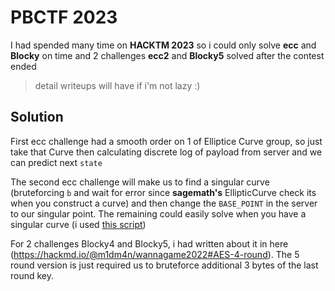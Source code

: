 # PBCTF 2023

I had spended many time on **HACKTM 2023** so i could only solve **ecc** and **Blocky** on time and 2 challenges **ecc2** and **Blocky5** solved after the contest ended


> detail writeups will have if i'm not lazy :)

## Solution

First ecc challenge had a smooth order on 1 of Elliptice Curve group, so just take that Curve then calculating discrete log of payload from server and we can predict next `state`


The second ecc challenge will make us to find a singular curve (bruteforcing `b` and wait for error since **sagemath's** EllipticCurve check its when you construct a curve) and then change the `BASE_POINT` in the server to our singular point. The remaining could easily solve when you have a singular curve (i used [this script](https://github.com/jvdsn/crypto-attacks/blob/master/attacks/ecc/singular_curve.py))
 

For 2 challenges Blocky4 and Blocky5, i had written about it in here (https://hackmd.io/@m1dm4n/wannagame2022#AES-4-round). The 5 round version is just required us to bruteforce additional 3 bytes of the last round key.

